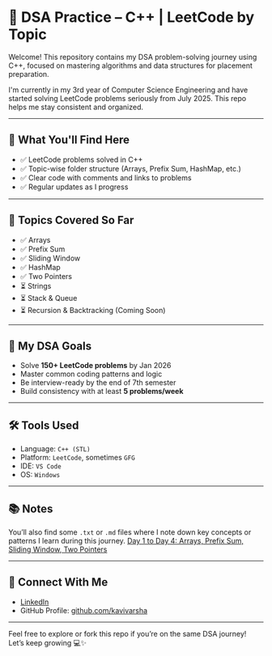 # 🧠 DSA Practice – C++ | LeetCode by Topic

Welcome! This repository contains my DSA problem-solving journey using C++, focused on mastering algorithms and data structures for placement preparation.

I'm currently in my 3rd year of Computer Science Engineering and have started solving LeetCode problems seriously from July 2025. This repo helps me stay consistent and organized.

---

## 📌 What You'll Find Here

- ✅ LeetCode problems solved in C++
- ✅ Topic-wise folder structure (Arrays, Prefix Sum, HashMap, etc.)
- ✅ Clear code with comments and links to problems
- ✅ Regular updates as I progress

---

## 🧩 Topics Covered So Far

- ✅ Arrays
- ✅ Prefix Sum
- ✅ Sliding Window
- ✅ HashMap
- ✅ Two Pointers
- ⏳ Strings
- ⏳ Stack & Queue
- ⏳ Recursion & Backtracking (Coming Soon)

---

## 🎯 My DSA Goals

- Solve **150+ LeetCode problems** by Jan 2026
- Master common coding patterns and logic
- Be interview-ready by the end of 7th semester
- Build consistency with at least **5 problems/week**

---

## 🛠️ Tools Used

- Language: `C++ (STL)`
- Platform: `LeetCode`, sometimes `GFG`
- IDE: `VS Code`
- OS: `Windows`

---

## 📚 Notes

You’ll also find some `.txt` or `.md` files where I note down key concepts or patterns I learn during this journey.
[Day 1 to Day 4: Arrays, Prefix Sum, Sliding Window, Two Pointers](./Day1_to_Day4_Summary.md)

---

## 🤝 Connect With Me

- [LinkedIn](https://www.linkedin.com/in/kavi-varsha/) 
- GitHub Profile: [github.com/kavivarsha](https://github.com/kavi-varsha)

---

Feel free to explore or fork this repo if you’re on the same DSA journey! Let’s keep growing 💻✨
